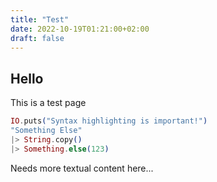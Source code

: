 ```yaml
---
title: "Test"
date: 2022-10-19T01:21:00+02:00
draft: false
---
```


## Hello

This is a test page

```elixir
IO.puts("Syntax highlighting is important!")
"Something Else"
|> String.copy()
|> Something.else(123)
```

Needs more textual content here...